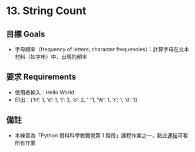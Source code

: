 # 13. String Count

## 目標 Goals
- 字母頻率（frequency of letters; character frequencies）：計算字母在文本材料（如字串）中，出現的頻率

## 要求 Requirements
- 使用者輸入：Hello World 
- 印出：{‘H’: 1, ‘e’: 1, ‘l’: 3, ‘o’: 2, ‘ ’:1, ‘W’: 1, ‘r’: 1, ‘d’: 1} 

## 備註
- 本練習為「Python 資料科學教戰營第 1 階段」課程作業之一，點此[連結](https://github.com/ewsailor/1.python-homeworks-level1/blob/main/README.md)可看所有作業